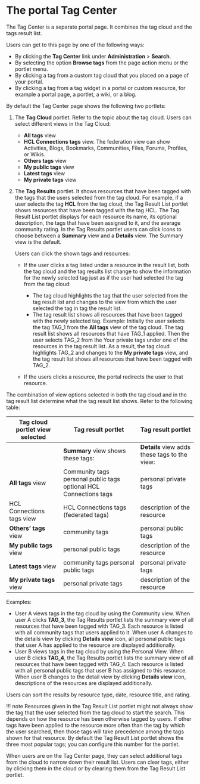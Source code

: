# The portal Tag Center

The Tag Center is a separate portal page. It combines the tag cloud and the tags result list.

Users can get to this page by one of the following ways:

-   By clicking the **Tag Center** link under **Administration** > **Search**.
-   By selecting the option **Browse tags** from the page action menu or the portlet menu.
-   By clicking a tag from a custom tag cloud that you placed on a page of your portal.
-   By clicking a tag from a tag widget in a portal or custom resource, for example a portal page, a portlet, a wiki, or a blog.

By default the Tag Center page shows the following two portlets:

1.  The **Tag Cloud** portlet. Refer to the topic about the tag cloud. Users can select different views in the Tag Cloud:
    -   **All tags** view
    -   **HCL Connections tags** view. The federation view can show Activities, Blogs, Bookmarks, Communities, Files, Forums, Profiles, or Wikis.
    -   **Others tags** view
    -   **My public tags** view
    -   **Latest tags** view
    -   **My private tags** view

2.  The **Tag Results** portlet. It shows resources that have been tagged with the tags that the users selected from the tag cloud. For example, if a user selects the tag **HCL** from the tag cloud, the Tag Result List portlet shows resources that have been tagged with the tag HCL. The Tag Result List portlet displays for each resource its name, its optional description, the tags that have been assigned to it, and the average community rating. In the Tag Results portlet users can click icons to choose between a **Summary** view and a **Details** view. The Summary view is the default.

    Users can click the shown tags and resources:

    -   If the user clicks a tag listed under a resource in the result list, both the tag cloud and the tag results list change to show the information for the newly selected tag just as if the user had selected the tag from the tag cloud:

        -   The tag cloud highlights the tag that the user selected from the tag result list and changes to the view from which the user selected the tag in tag the result list.
        -   The tag result list shows all resources that have been tagged with the newly selected tag.
        Example: Initially the user selects the tag TAG\_1 from the **All tags** view of the tag cloud. The tag result list shows all resources that have TAG\_1 applied. Then the user selects TAG\_2 from the Your private tags under one of the resources in the tag result list. As a result, the tag cloud highlights TAG\_2 and changes to the **My private tags** view, and the tag result list shows all resources that have been tagged with TAG\_2.

    -   If the users clicks a resource, the portal redirects the user to that resource.

The combination of view options selected in both the tag cloud and in the tag result list determine what the tag result list shows. Refer to the following table:

|Tag cloud portlet view selected|Tag result portlet|Tag result portlet|
|-------------------------------|------------------|------------------|
| |**Summary** view shows these tags:|**Details** view adds these tags to the view:|
|**All tags** view|Community tags personal public tags optional HCL Connections tags|personal private tags|
|HCL Connections tags view|HCL Connections tags \(federated tags\)|description of the resource|
|**Others&rsquo; tags** view|community tags|personal public tags|
|**My public tags** view|personal public tags|description of the resource|
|**Latest tags** view|community tags personal public tags|personal private tags|
|**My private tags** view|personal private tags|description of the resource|

Examples:

-   User A views tags in the tag cloud by using the Community view. When user A clicks **TAG\_3**, the Tag Results portlet lists the summary view of all resources that have been tagged with TAG\_3. Each resource is listed with all community tags that users applied to it. When user A changes to the details view by clicking **Details view** icon, all personal public tags that user A has applied to the resource are displayed additionally.
-   User B views tags in the tag cloud by using the Personal View. When user B clicks **TAG\_4**, the Tag Results portlet lists the summary view of all resources that have been tagged with TAG\_4. Each resource is listed with all personal public tags that user B has assigned to this resource. When user B changes to the detail view by clicking **Details view** icon, descriptions of the resources are displayed additionally.

Users can sort the results by resource type, date, resource title, and rating.

!!! note
    Resources given in the Tag Result List portlet might not always show the tag that the user selected from the tag cloud to start the search. This depends on how the resource has been otherwise tagged by users. If other tags have been applied to the resource more often than the tag by which the user searched, then those tags will take precedence among the tags shown for that resource. By default the Tag Result List portlet shows the three most popular tags; you can configure this number for the portlet.

When users are on the Tag Center page, they can select additional tags from the cloud to narrow down their result list. Users can clear tags, either by clicking them in the cloud or by clearing them from the Tag Result List portlet.


